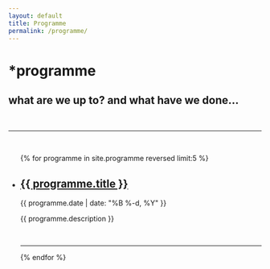 ```yaml
---
layout: default
title: Programme
permalink: /programme/
---
```


<div class="header-bar">
  <h1>*programme</h1>
      <h2>what are we up to? and what have we done...</h2>
          <br/>
            <hr>
          <br/>
</div>

<ul class="post-list">
    {% for programme in site.programme reversed limit:5 %}
      <li>
        <h2><a class="programme-title" href="{{ programme.url | prepend: site.baseurl }}">{{ programme.title }}</a></h2>
        <p class="programme-meta">{{ programme.date | date: "%B %-d, %Y" }}</p>
        <p>{{ programme.description }}</p>
        <br/>
        <hr/>
      </li>
    {% endfor %}
</ul>
